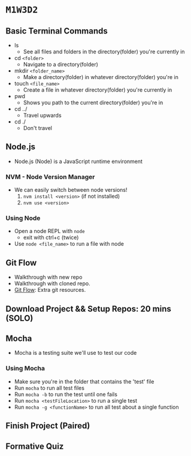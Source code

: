 # `M1W3D2`

## Basic Terminal Commands

- ls
  - See all files and folders in the directory(folder) you're currently in
- cd `<folder>`
  - Navigate to a directory(folder)
- mkdir `<folder_name>`
  - Make a directory(folder) in whatever directory(folder) you're in
- touch `<file_name>`
  - Create a file in whatever directory(folder) you're currently in
- pwd
  - Shows you path to the current directory(folder) you're in
- cd ../
  - Travel upwards
- cd ./
  - Don't travel

## Node.js

- Node.js (Node) is a JavaScript runtime environment

### NVM - Node Version Manager

- We can easily switch between node versions!
  1. `nvm install <version>` (if not installed)
  2. `nvm use <version>`

### Using Node

- Open a node REPL with `node`
  - exit with ctrl+c (twice)
- Use `node <file_name>` to run a file with node

## Git Flow

- Walkthrough with new repo
- Walkthrough with cloned repo.
- [Git Flow]: Extra git resources.

## Download Project && Setup Repos: 20 mins (SOLO)

## Mocha

- Mocha is a testing suite we'll use to test our code

### Using Mocha

- Make sure you're in the folder that contains the 'test' file
- Run `mocha` to run all test files
- Run `mocha -b` to run the test until one fails
- Run `mocha <testFileLocation>` to run a single test
- Run `mocha -g <functionName>` to run all test about a single function

## Finish Project (Paired)

## Formative Quiz

[Git Flow]: gitflow/README.md
